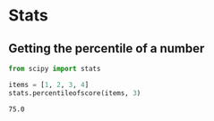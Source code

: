# Stats

## Getting the percentile of a number

```python
from scipy import stats

items = [1, 2, 3, 4]
stats.percentileofscore(items, 3)
```

```
75.0
```
